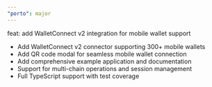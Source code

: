 ```yaml
---
"porto": major
---
```


feat: add WalletConnect v2 integration for mobile wallet support

- Add WalletConnect v2 connector supporting 300+ mobile wallets
- Add QR code modal for seamless mobile wallet connection
- Add comprehensive example application and documentation
- Support for multi-chain operations and session management
- Full TypeScript support with test coverage
